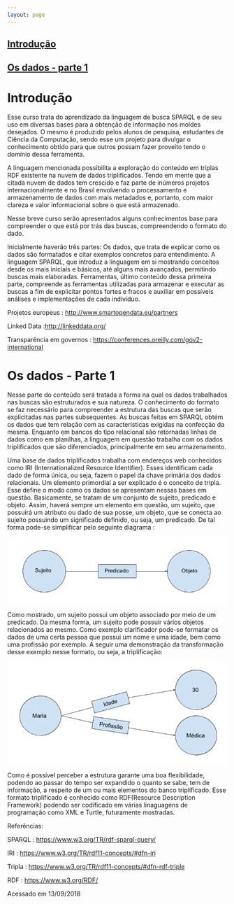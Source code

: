 ```yaml
---
layout: page
---
```

[Introdução](https://github.com/LinkedOpenDataUFRJ/Semantic-Data/blob/dev/learn/index.md#introdu%C3%A7%C3%A3o-1)
---
[Os dados - parte 1](https://github.com/LinkedOpenDataUFRJ/Semantic-Data/blob/dev/learn/index.md#os-dados---parte-1-1)
---

# Introdução

Esse curso trata do aprendizado da linguagem de busca SPARQL e de seu uso em diversas bases para a obtenção de informação nos moldes desejados. O mesmo é produzido pelos alunos de pesquisa, estudantes de Ciência da Computação, sendo esse um projeto para divulgar o conhecimento obtido para que outros possam fazer proveito tendo o domínio dessa ferramenta. 
  
A linguagem mencionada possibilita a exploração do conteúdo em triplas RDF existente na nuvem de dados triplificados. Tendo em mente que a citada nuvem de dados tem crescido e faz parte de inúmeros projetos internacionalmente e no Brasil envolvendo o processamento e armazenamento de dados com mais metadados e, portanto, com maior clareza e valor informacional sobre o que está armazenado.
  
Nesse breve curso serão apresentados alguns conhecimentos base para compreender o que está por trás das buscas, compreendendo o formato do dado.
  
Inicialmente haverão três partes: Os dados, que trata de explicar como os dados são formatados e citar exemplos concretos para entendimento. A linguagem SPARQL, que introduz a linguagem em si mostrando conceitos desde os mais iniciais e básicos, até alguns mais avançados, permitindo buscas mais elaboradas. Ferramentas, último conteúdo dessa primeira parte, compreende as ferramentas utilizadas para armazenar e executar as buscas a fim de explicitar pontos fortes e fracos e auxiliar em possíveis análises e implementações de cada indivíduo.



Projetos europeus : http://www.smartopendata.eu/partners

Linked Data :http://linkeddata.org/

Transparência em governos : https://conferences.oreilly.com/gov2-international


# Os dados - Parte 1

Nesse parte do conteúdo será tratada a forma na qual os dados trabalhados nas buscas são estruturados e sua natureza. O conhecimento do formato se faz necessário para compreender a estrutura das buscas que serão explicitadas nas partes subsequentes.
As buscas feitas em SPARQL obtém os dados que tem relação com as características exigidas na confecção da mesma. Enquanto em bancos do tipo relacional são retornadas linhas de dados como em planilhas, a linguagem em questão trabalha com os dados triplificados que são diferenciados, principalmente em seu armazenamento.

Uma base de dados triplificados trabalha com endereços web conhecidos como IRI (Internationalized Resource Identifier). Esses identificam cada dado de forma única, ou seja, fazem o papel da chave primária dos dados relacionais. 
Um elemento primordial a ser explicado é o conceito de tripla. Esse define o modo como os dados se apresentam nessas bases em questão. Basicamente, se tratam de um conjunto de sujeito, predicado e objeto. Assim, haverá sempre um elemento em questão, um sujeito, que possuirá um atributo ou dado de sua posse, um objeto, que se conecta ao sujeito possuindo um significado definido, ou seja, um predicado. De tal forma pode-se simplificar pelo seguinte diagrama :



![Tripla](https://github.com/LinkedOpenDataUFRJ/Semantic-Data/blob/dev/learn/Os%20dados%20-%20Parte%201_0_0.png)


Como mostrado, um sujeito possui um objeto associado por meio de um predicado. Da mesma forma, um sujeito pode possuir vários objetos relacionados ao mesmo. Como exemplo clarificador pode-se formatar os dados de uma certa pessoa que possui um nome e uma idade, bem como uma profissão por exemplo. A seguir uma demonstração da transformação desse exemplo nesse formato, ou seja, a triplificação:

![Exemplo_Tripla](https://github.com/LinkedOpenDataUFRJ/Semantic-Data/blob/dev/learn/Os%20dados%20-%20Parte%201_1_1.png)

Como é possível perceber a estrutura garante uma boa flexibilidade, podendo ao passar do tempo ser expandido o quanto se sabe, tem de informação, a respeito de um ou mais elementos do banco triplificado. Esse formato triplificado é conhecido como RDF(Resource Description Framework) podendo ser codificado em várias linaguagens de programação como XML e Turtle, futuramente mostradas.





Referências:

 SPARQL : https://www.w3.org/TR/rdf-sparql-query/
 
 IRI : https://www.w3.org/TR/rdf11-concepts/#dfn-iri
 
 Tripla : https://www.w3.org/TR/rdf11-concepts/#dfn-rdf-triple
 
 RDF : https://www.w3.org/RDF/
 
Acessado em 13/09/2018


